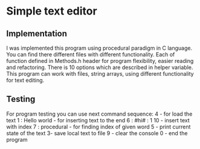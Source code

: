 # Simple text editor 
## Implementation
I was implemented this program using procedural paradigm in C language.
You can find there different files with different functionality.
Each of function defined in Methods.h header for program flexibility, easier reading and refactoring.
There is 10 options which are described in helper variable.
This program can work with files, string arrays, using different functionality for text editing.
## Testing
For program testing you can use next command sequence:
4 - for load the text
1 : Hello world - for inserting text to the end
6 : #hi# : 1 10 - insert text with index
7 : procedural - for finding index of given word
5 - print current state of the text
3- save local text to file
9 - clear the console
0 - end the program
